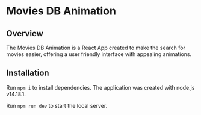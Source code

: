 # Movies DB Animation

## Overview

The Movies DB Animation is a React App created to make the search for movies easier, offering a user friendly interface with appealing animations.

## Installation

Run `npm i` to install dependencies. The application was created with node.js v14.18.1.

Run `npm run dev` to start the local server.
